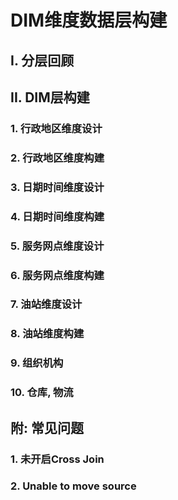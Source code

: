 # DIM维度数据层构建

## I. 分层回顾



## II. DIM层构建

### 1. 行政地区维度设计



### 2. 行政地区维度构建



### 3. 日期时间维度设计



### 4. 日期时间维度构建



### 5. 服务网点维度设计



### 6. 服务网点维度构建



### 7. 油站维度设计



### 8. 油站维度构建



### 9. 组织机构



### 10. 仓库, 物流



## 附: 常见问题

### 1. 未开启Cross Join



### 2. Unable to move source